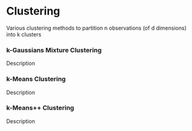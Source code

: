 # Clustering
Various clustering methods to partition n observations (of d dimensions) into k clusters

### k-Gaussians Mixture Clustering
Description

### k-Means Clustering
Description

### k-Means++ Clustering
Description
